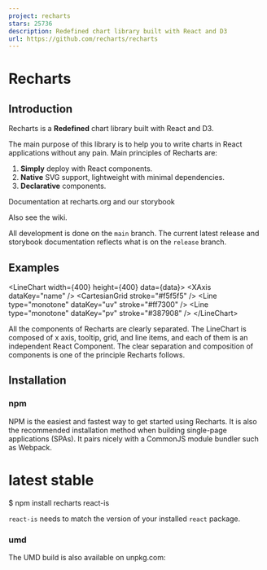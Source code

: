 ```yaml
---
project: recharts
stars: 25736
description: Redefined chart library built with React and D3
url: https://github.com/recharts/recharts
---
```


Recharts
========

Introduction
------------

Recharts is a **Redefined** chart library built with React and D3.

The main purpose of this library is to help you to write charts in React applications without any pain. Main principles of Recharts are:

1.  **Simply** deploy with React components.
2.  **Native** SVG support, lightweight with minimal dependencies.
3.  **Declarative** components.

Documentation at recharts.org and our storybook

Also see the wiki.

All development is done on the `main` branch. The current latest release and storybook documentation reflects what is on the `release` branch.

Examples
--------

<LineChart width\={400} height\={400} data\={data}\>
  <XAxis dataKey\="name" />
  <Tooltip />
  <CartesianGrid stroke\="#f5f5f5" />
  <Line type\="monotone" dataKey\="uv" stroke\="#ff7300" />
  <Line type\="monotone" dataKey\="pv" stroke\="#387908" />
</LineChart\>

All the components of Recharts are clearly separated. The LineChart is composed of x axis, tooltip, grid, and line items, and each of them is an independent React Component. The clear separation and composition of components is one of the principle Recharts follows.

Installation
------------

### npm

NPM is the easiest and fastest way to get started using Recharts. It is also the recommended installation method when building single-page applications (SPAs). It pairs nicely with a CommonJS module bundler such as Webpack.

# latest stable
$ npm install recharts react-is

`react-is` needs to match the version of your installed `react` package.

### umd

The UMD build is also available on unpkg.com:

<script src\="https://unpkg.com/react/umd/react.production.min.js"\></script\>
<script src\="https://unpkg.com/react-dom/umd/react-dom.production.min.js"\></script\>
<script src\="https://unpkg.com/react-is/umd/react-is.production.min.js"\></script\>
<script src\="https://unpkg.com/recharts/umd/Recharts.min.js"\></script\>

Then you can find the library on `window.Recharts`.

Contributing
------------

Recharts is open source. If you want to contribute to the project, please read the CONTRIBUTING.md to understand how to contribute to the project and DEVELOPING.md to set up your development environment.

Thanks
------

Thanks to Chromatic for providing the visual testing platform that helps us review UI changes and catch visual regressions.

Thanks to JetBrains for providing OSS development license for their IDEs.

License
-------

MIT

Copyright (c) 2015-2024 Recharts Group.
